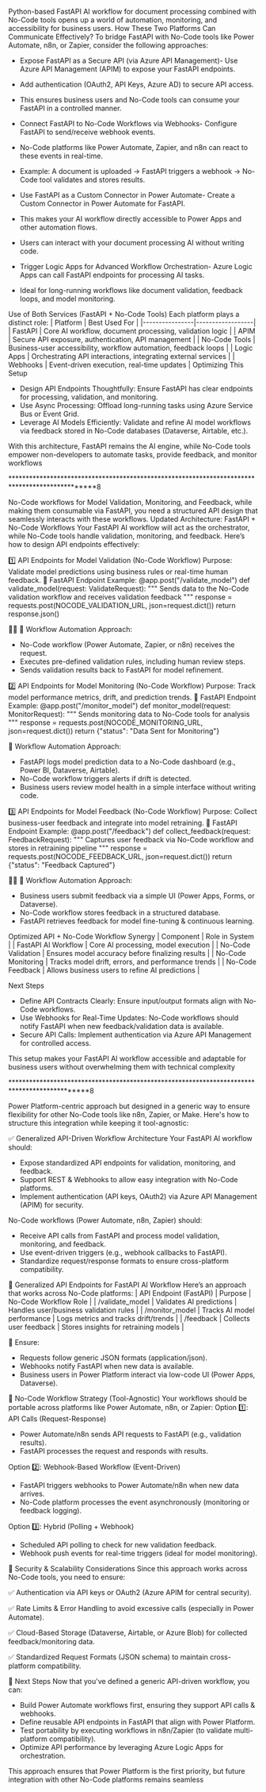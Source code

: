 Python-based FastAPI AI workflow for document processing combined with No-Code tools opens up a world of automation, monitoring, and accessibility for business users.
How These Two Platforms Can Communicate Effectively?
To bridge FastAPI with No-Code tools like Power Automate, n8n, or Zapier, consider the following approaches:
- Expose FastAPI as a Secure API (via Azure API Management)- Use Azure API Management (APIM) to expose your FastAPI endpoints.
- Add authentication (OAuth2, API Keys, Azure AD) to secure API access.
- This ensures business users and No-Code tools can consume your FastAPI in a controlled manner.

- Connect FastAPI to No-Code Workflows via Webhooks- Configure FastAPI to send/receive webhook events.
- No-Code platforms like Power Automate, Zapier, and n8n can react to these events in real-time.
- Example: A document is uploaded → FastAPI triggers a webhook → No-Code tool validates and stores results.

- Use FastAPI as a Custom Connector in Power Automate- Create a Custom Connector in Power Automate for FastAPI.
- This makes your AI workflow directly accessible to Power Apps and other automation flows.
- Users can interact with your document processing AI without writing code.

- Trigger Logic Apps for Advanced Workflow Orchestration- Azure Logic Apps can call FastAPI endpoints for processing AI tasks.
- Ideal for long-running workflows like document validation, feedback loops, and model monitoring.


Use of Both Services (FastAPI + No-Code Tools)
Each platform plays a distinct role: | Platform    | Best Used For | |----------------|------------------| | FastAPI | Core AI workflow, document processing, validation logic | | APIM | Secure API exposure, authentication, API management | | No-Code Tools | Business-user accessibility, workflow automation, feedback loops | | Logic Apps | Orchestrating API interactions, integrating external services | | Webhooks | Event-driven execution, real-time updates |
Optimizing This Setup
- Design API Endpoints Thoughtfully: Ensure FastAPI has clear endpoints for processing, validation, and monitoring.
- Use Async Processing: Offload long-running tasks using Azure Service Bus or Event Grid.
- Leverage AI Models Efficiently: Validate and refine AI model workflows via feedback stored in No-Code databases (Dataverse, Airtable, etc.).

With this architecture, FastAPI remains the AI engine, while No-Code tools empower non-developers to automate tasks, provide feedback, and monitor workflows

***********************************************************************************************8

No-Code workflows for Model Validation, Monitoring, and Feedback, while making them consumable via FastAPI, you need a structured API design that seamlessly interacts with these workflows.
Updated Architecture: FastAPI + No-Code Workflows
Your FastAPI AI workflow will act as the orchestrator, while No-Code tools handle validation, monitoring, and feedback. Here’s how to design API endpoints effectively:

1️⃣ API Endpoints for Model Validation (No-Code Workflow)
Purpose: Validate model predictions using business rules or real-time human feedback.
📌 FastAPI Endpoint Example:
@app.post("/validate_model")
def validate_model(request: ValidateRequest):
    """ Sends data to the No-Code validation workflow and receives validation feedback """
    response = requests.post(NOCODE_VALIDATION_URL, json=request.dict())
    return response.json()


🔹 Workflow Automation Approach:
- No-Code workflow (Power Automate, Zapier, or n8n) receives the request.
- Executes pre-defined validation rules, including human review steps.
- Sends validation results back to FastAPI for model refinement.


2️⃣ API Endpoints for Model Monitoring (No-Code Workflow)
Purpose: Track model performance metrics, drift, and prediction trends.
📌 FastAPI Endpoint Example:
@app.post("/monitor_model")
def monitor_model(request: MonitorRequest):
    """ Sends monitoring data to No-Code tools for analysis """
    response = requests.post(NOCODE_MONITORING_URL, json=request.dict())
    return {"status": "Data Sent for Monitoring"}


🔹 Workflow Automation Approach:
- FastAPI logs model prediction data to a No-Code dashboard (e.g., Power BI, Dataverse, Airtable).
- No-Code workflow triggers alerts if drift is detected.
- Business users review model health in a simple interface without writing code.


3️⃣ API Endpoints for Model Feedback (No-Code Workflow)
Purpose: Collect business-user feedback and integrate into model retraining.
📌 FastAPI Endpoint Example:
@app.post("/feedback")
def collect_feedback(request: FeedbackRequest):
    """ Captures user feedback via No-Code workflow and stores in retraining pipeline """
    response = requests.post(NOCODE_FEEDBACK_URL, json=request.dict())
    return {"status": "Feedback Captured"}


🔹 Workflow Automation Approach:
- Business users submit feedback via a simple UI (Power Apps, Forms, or Dataverse).
- No-Code workflow stores feedback in a structured database.
- FastAPI retrieves feedback for model fine-tuning & continuous learning.


Optimized API + No-Code Workflow Synergy
| Component | Role in System | 
| FastAPI AI Workflow | Core AI processing, model execution | 
| No-Code Validation | Ensures model accuracy before finalizing results | 
| No-Code Monitoring | Tracks model drift, errors, and performance trends | 
| No-Code Feedback | Allows business users to refine AI predictions | 


Next Steps
- Define API Contracts Clearly: Ensure input/output formats align with No-Code workflows.
- Use Webhooks for Real-Time Updates: No-Code workflows should notify FastAPI when new feedback/validation data is available.
- Secure API Calls: Implement authentication via Azure API Management for controlled access.

This setup makes your FastAPI AI workflow accessible and adaptable for business users without overwhelming them with technical complexity

*********************************************************************************************8

Power Platform-centric approach but designed in a generic way to ensure flexibility for other No-Code tools like n8n, Zapier, or Make. Here's how to structure this integration while keeping it tool-agnostic:

✅ Generalized API-Driven Workflow Architecture
Your FastAPI AI workflow should:
- Expose standardized API endpoints for validation, monitoring, and feedback.
- Support REST & Webhooks to allow easy integration with No-Code platforms.
- Implement authentication (API keys, OAuth2) via Azure API Management (APIM) for security.

No-Code workflows (Power Automate, n8n, Zapier) should:
- Receive API calls from FastAPI and process model validation, monitoring, and feedback.
- Use event-driven triggers (e.g., webhook callbacks to FastAPI).
- Standardize request/response formats to ensure cross-platform compatibility.


🚀 Generalized API Endpoints for FastAPI AI Workflow
Here’s an approach that works across No-Code platforms:
| API Endpoint (FastAPI) | Purpose | No-Code Workflow Role | 
| /validate_model | Validates AI predictions | Handles user/business validation rules | 
| /monitor_model | Tracks AI model performance | Logs metrics and tracks drift/trends | 
| /feedback | Collects user feedback | Stores insights for retraining models | 


📌 Ensure:
- Requests follow generic JSON formats (application/json).
- Webhooks notify FastAPI when new data is available.
- Business users in Power Platform interact via low-code UI (Power Apps, Dataverse).


🔄 No-Code Workflow Strategy (Tool-Agnostic)
Your workflows should be portable across platforms like Power Automate, n8n, or Zapier:
Option 1️⃣: API Calls (Request-Response)
- Power Automate/n8n sends API requests to FastAPI (e.g., validation results).
- FastAPI processes the request and responds with results.

Option 2️⃣: Webhook-Based Workflow (Event-Driven)
- FastAPI triggers webhooks to Power Automate/n8n when new data arrives.
- No-Code platform processes the event asynchronously (monitoring or feedback logging).

Option 3️⃣: Hybrid (Polling + Webhook)
- Scheduled API polling to check for new validation feedback.
- Webhook push events for real-time triggers (ideal for model monitoring).


🔐 Security & Scalability Considerations
Since this approach works across No-Code tools, you need to ensure: 

✅ Authentication via API keys or OAuth2 (Azure APIM for central security).

✅ Rate Limits & Error Handling to avoid excessive calls (especially in Power Automate).

✅ Cloud-Based Storage (Dataverse, Airtable, or Azure Blob) for collected feedback/monitoring data.

✅ Standardized Request Formats (JSON schema) to maintain cross-platform compatibility.

🚀 Next Steps
Now that you've defined a generic API-driven workflow, you can:
- Build Power Automate workflows first, ensuring they support API calls & webhooks.
- Define reusable API endpoints in FastAPI that align with Power Platform.
- Test portability by executing workflows in n8n/Zapier (to validate multi-platform compatibility).
- Optimize API performance by leveraging Azure Logic Apps for orchestration.

This approach ensures that Power Platform is the first priority, but future integration with other No-Code platforms remains seamless

